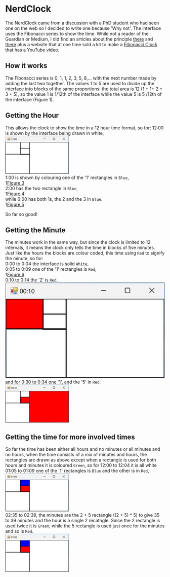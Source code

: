 # NerdClock
The NerdClock came from a discussion with a PhD student who had seen one on the web so I decided to write one because 'Why not'. The interface uses the Fibonacci series to show the time. While not a reader of the Guardian or Medium, I did find an articles about the principle [there](https://www.theguardian.com/science/alexs-adventures-in-numberland/2015/may/09/fibonacci-clock-can-you-tell-the-time-on-the-worlds-most-stylish-nerd-timepiece) and [there](https://medium.com/@shubhamk008/fibonacci-clock-the-geeks-clock-finally-decoded-54f5ef50649a) plus a website that at one time sold a kit to make a [Fibonacci Clock](https://mathsgear.co.uk/products/fibonacci-clock) that has a YouTube video.

## How it works

The Fibonacci series is 0, 1, 1, 2, 3, 5, 8,... with the next number made by adding the last two together. The values 1 to 5 are used to divide up the interface into blocks of the same proportions: the total area is 12 (1 + 1+ 2 + 3 + 5), so the value 1 is 1/12th of the interface while the value 5 is 5 /12th of the interface (Figure 1). 

## Getting the Hour

This allows the clock to show the time in a 12 hour time format, so for: 
12:00 is shown by the interface being drawn in white,   
![Figure 2](images/figure2.jpg)   
1:00 is shown by colouring one of the '1' rectangles in ```Blue```,   
1[Figure 3](images/figure3.jpg)   
2:00 has the two rectangle in ```Blue```,    
1[Figure 4](images/figure4.jpg)   
while 6:00 has both 1s, the 2 and the 3 in ```Blue```.   
1[Figure 5](images/figure5.jpg)   

So far so good!

## Getting the Minute

The minutes work in the same way, but since the clock is limited to 12 intervals, it means the clock only tells the time in blocks of five minutes.  
Just like the hours the blocks are colour coded, this time using ``Red`` to signify the minute, so for:   
0:00 to 0:04 the interface is solid ```White```,  
0:05 to 0:09 one of the '1' rectangles is ```Red```,   
1[Figure 6](images/figure6.jpg)   
0:10 to 0:14 the '2' is ```Red```,   
![Figure 7](images/figure7.jpg)   
and for 0:30 to 0:34 one '1',  and the '5' in ``Red``.   
![Figure 8](images/figure8.jpg)   

## Getting the time for more involved times

So far the time has been either all hours and no minutes or all minutes and no hours, when the time consists of a mix of minutes and hours, the rectangles are drawn as above except when a rectangle is used for both hours and minutes it is coloured ```Green```, so for 
12:00 to 12:04 it is all white
01:05 to 01:09 one of the '1' rectangles is ```Blue``` and the other is in ```Red```,   
![Figure 9](images/figure9.jpg)   
02:35 to 02:39, the minutes are the 2 + 5 rectangle  ((2 + 5) * 5) to give 35 to 39 minutes and the hour is a single 2 recatngle. Since the 2 rectangle is used twice it is ```Green```, while the 5 rectangle is used just once for the minutes and so is ```Red```.   
![Figure 9](images/figure9.jpg)   
 
